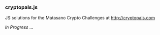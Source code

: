 ### cryptopals.js

JS solutions for the Matasano Crypto Challenges at http://cryptopals.com

*In Progress* ...
